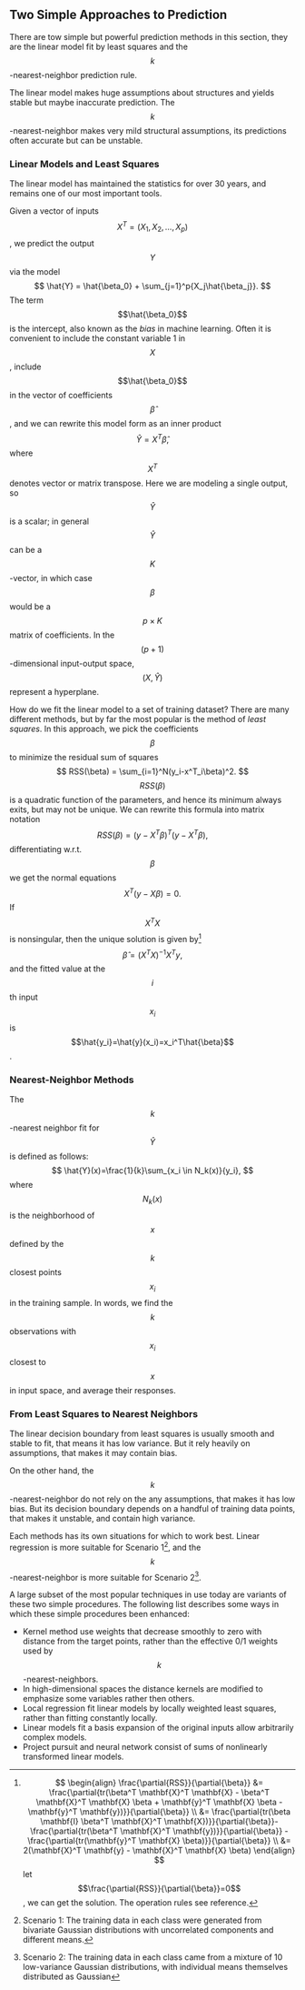 ## Two Simple Approaches to Prediction

There are tow simple but powerful prediction methods in this section, they are the linear model fit by least squares and the $$k$$-nearest-neighbor prediction rule.

The linear model makes huge assumptions about structures and yields stable but maybe inaccurate prediction. The $$k$$-nearest-neighbor makes very mild structural assumptions, its predictions often accurate but can be unstable.

### Linear Models and Least Squares

The linear model has maintained the statistics for over 30 years, and remains one of our most important tools.

Given a vector of inputs $$X^T = (X_1, X_2, \dots, X_p)$$, we predict the output $$Y$$ via the model
$$
\hat{Y} = \hat{\beta_0} + \sum_{j=1}^p{X_j\hat{\beta_j}}.
$$
The term $$\hat{\beta_0}$$ is the intercept, also known as the *bias* in machine learning. Often it is convenient to include the constant variable 1 in $$X$$, include $$\hat{\beta_0}$$ in the vector of coefficients $$\hat{\beta}$$, and we can rewrite this model form as an inner product
$$
\hat{Y} = X^T\hat{\beta},
$$
where $$X^T$$ denotes vector or matrix transpose. Here we are modeling a single output, so $$\hat{Y}$$ is a scalar; in general $$\hat{Y}$$ can be a $$K$$-vector, in which case $$\beta$$ would be a $$p \times K$$ matrix of coefficients. In the $$(p + 1)$$-dimensional input-output space, $$(X,\hat{Y})$$ represent a hyperplane.

How do we fit the linear model to a set of training dataset? There are many different methods, but by far the most popular is the method of *least squares*. In this approach, we pick the coefficients $$\beta$$ to minimize the residual sum of squares
$$
RSS(\beta) = \sum_{i=1}^N(y_i-x^T_i\beta)^2.
$$
$$RSS(\beta)$$ is a quadratic function of the parameters, and hence its minimum always exits, but may not be unique. We can rewrite this formula into matrix notation
$$
RSS(\beta) = (y-X^T\beta)^T(y-X^T\beta),
$$
differentiating w.r.t. $$\beta$$ we get the normal equations
$$
X^T(y-X\beta)=0.
$$
If $$X^TX$$ is nonsingular, then the unique solution is given by[^1]
$$
\hat{\beta}=(X^TX)^{-1}X^Ty,
$$
and the fitted value at the $$i$$th input $$x_i$$ is $$\hat{y_i}=\hat{y}(x_i)=x_i^T\hat{\beta}$$.

### Nearest-Neighbor Methods
The $$k$$-nearest neighbor fit for $$\hat{Y}$$ is defined as follows:
$$
\hat{Y}(x)=\frac{1}{k}\sum_{x_i \in N_k(x)}{y_i},
$$
where $$N_k(x)$$ is the neighborhood of $$x$$ defined by the $$k$$ closest points $$x_i$$ in the training sample. In words, we find the $$k$$ observations with $$x_i$$ closest to $$x$$ in input space, and average their responses.

### From Least Squares to Nearest Neighbors
The linear decision boundary from least squares is usually smooth and stable to fit, that means it has low variance. But it rely heavily on assumptions, that makes it may contain bias.

On the other hand, the $$k$$-nearest-neighbor do not rely on the any assumptions, that makes it has low bias. But its decision boundary depends on a handful of training data points, that makes it unstable, and contain high variance.

Each methods has its own situations for which to work best. Linear regression is more suitable for Scenario 1[^2], and the $$k$$-nearest-neighbor is more suitable for Scenario 2[^3].

A large subset of the most popular techniques in use today are variants of these two simple procedures. The following list describes some ways in which these simple procedures been enhanced:

+ Kernel method use weights that decrease smoothly to zero with distance from the target points, rather than the effective 0/1 weights used by $$k$$-nearest-neighbors.
+ In high-dimensional spaces the distance kernels are modified to emphasize some variables rather then others.
+ Local regression fit linear models by locally weighted least squares, rather than fitting constantly locally.
+ Linear models fit a basis expansion of the original inputs allow arbitrarily complex models.
+ Project pursuit and neural network consist of sums of nonlinearly transformed linear models.

[^1]: $$
\begin{align}
\frac{\partial{RSS}}{\partial{\beta}} &= \frac{\partial{tr(\beta^T \mathbf{X}^T \mathbf{X} - \beta^T \mathbf{X}^T \mathbf{X} \beta + \mathbf{y}^T \mathbf{X} \beta - \mathbf{y}^T \mathbf{y})}}{\partial{\beta}} \\
&= \frac{\partial{tr(\beta \mathbf{I} \beta^T \mathbf{X}^T \mathbf{X})}}{\partial{\beta}}-\frac{\partial{tr(\beta^T \mathbf{X}^T \mathbf{y})}}{\partial{\beta}} - \frac{\partial{tr(\mathbf{y}^T \mathbf{X} \beta)}}{\partial{\beta}} \\
&= 2(\mathbf{X}^T \mathbf{y} - \mathbf{X}^T \mathbf{X} \beta)
\end{align}
$$let $$\frac{\partial{RSS}}{\partial{\beta}}=0$$, we can get the solution. The operation rules see reference.

[^2]: Scenario 1: The training data in each class were generated from bivariate Gaussian distributions with uncorrelated components and different means.

[^3]: Scenario 2: The training data in each class came from a mixture of 10 low-variance Gaussian distributions, with individual means themselves distributed as Gaussian
